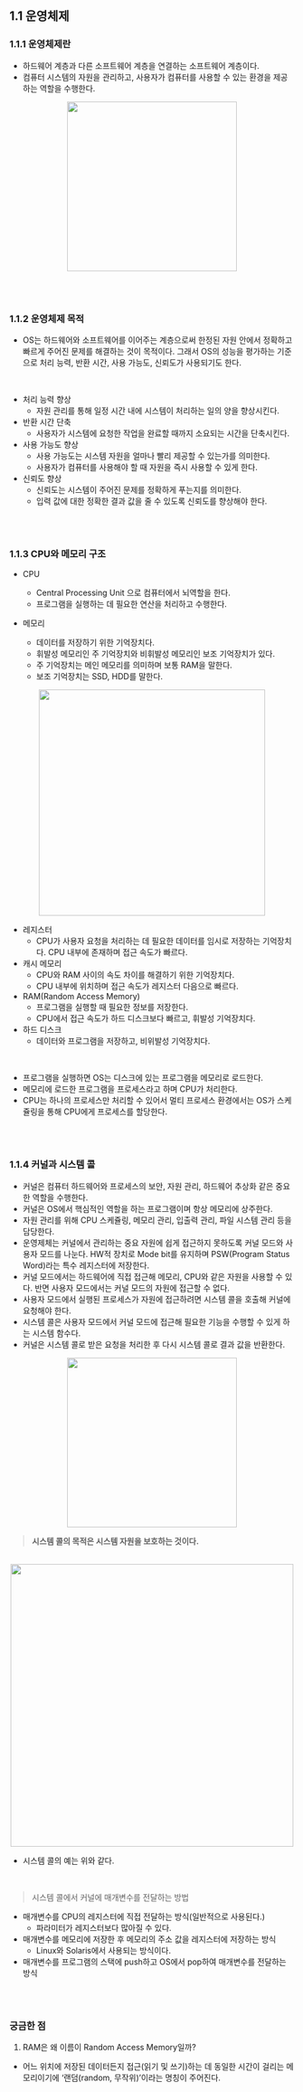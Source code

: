 ## 1.1 운영체제

### 1.1.1 운영체제란
- 하드웨어 계층과 다른 소프트웨어 계층을 연결하는 소프트웨어 계층이다.
- 컴퓨터 시스템의 자원을 관리하고, 사용자가 컴퓨터를 사용할 수 있는 환경을 제공하는 역할을 수행한다.
<center>
<img src="https://github.com/woowacourse-study/2023-cs-study/assets/84285337/f667944c-62d9-4dde-8e8a-b2151bf69582" width=300>
</center>

<br><br>

### 1.1.2 운영체제 목적
- OS는 하드웨어와 소프트웨어를 이어주는 계층으로써 한정된 자원 안에서 정확하고 빠르게 주어진 문제를 해결하는 것이 목적이다. 그래서 OS의 성능을 평가하는 기준으로 처리 능력, 반환 시간, 사용 가능도, 신뢰도가 사용되기도 한다.

<br>

- 처리 능력 향상
    - 자원 관리를 통해 일정 시간 내에 시스템이 처리하는 일의 양을 향상시킨다.
- 반환 시간 단축
    - 사용자가 시스템에 요청한 작업을 완료할 때까지 소요되는 시간을 단축시킨다.
- 사용 가능도 향상
    - 사용 가능도는 시스템 자원을 얼마나 빨리 제공할 수 있는가를 의미한다.
    - 사용자가 컴퓨터를 사용해야 할 때 자원을 즉시 사용할 수 있게 한다.
- 신뢰도 향상
    - 신뢰도는 시스템이 주어진 문제를 정확하게 푸는지를 의미한다.
    - 입력 값에 대한 정확한 결과 값을 줄 수 있도록 신뢰도를 향상해야 한다.

<br><br>

### 1.1.3 CPU와 메모리 구조
- CPU
    - Central Processing Unit 으로 컴퓨터에서 뇌역할을 한다.
    - 프로그램을 실행하는 데 필요한 연산을 처리하고 수행한다.

- 메모리
    - 데이터를 저장하기 위한 기억장치다.
    - 휘발성 메모리인 주 기억장치와 비휘발성 메모리인 보조 기억장치가 있다.
    - 주 기억장치는 메인 메모리를 의미하며 보통 RAM을 말한다.
    - 보조 기억장치는 SSD, HDD를 말한다.

<center>
<img src="https://github.com/woowacourse-study/2023-cs-study/assets/84285337/0bb9cc81-6aa2-4257-8e6a-22e394825d0c" width=400>
</center>


- 레지스터
    - CPU가 사용자 요청을 처리하는 데 필요한 데이터를 임시로 저장하는 기억장치다. CPU 내부에 존재하며 접근 속도가 빠르다.
- 캐시 메모리
    - CPU와 RAM 사이의 속도 차이를 해결하기 위한 기억장치다.
    - CPU 내부에 위치하며 접근 속도가 레지스터 다음으로 빠르다.
- RAM(Random Access Memory)
    - 프로그램을 실행할 때 필요한 정보를 저장한다.
    - CPU에서 접근 속도가 하드 디스크보다 빠르고, 휘발성 기억장치다.
- 하드 디스크
    - 데이터와 프로그램을 저장하고, 비위발성 기억장치다.

<br>

- 프로그램을 실행하면 OS는 디스크에 있는 프로그램을 메모리로 로드한다.
- 메모리에 로드한 프로그램을 프로세스라고 하며 CPU가 처리한다.
- CPU는 하나의 프로세스만 처리할 수 있어서 멀티 프로세스 환경에서는 OS가 스케쥴링을 통해 CPU에게 프로세스를 할당한다.

<br><br>

### 1.1.4 커널과 시스템 콜
- 커널은 컴퓨터 하드웨어와 프로세스의 보안, 자원 관리, 하드웨어 추상화 같은 중요한 역할을 수행한다.
- 커널은 OS에서 핵심적인 역할을 하는 프로그램이며 항상 메모리에 상주한다.
- 자원 관리를 위해 CPU 스케쥴링, 메모리 관리, 입출력 관리, 파일 시스템 관리 등을 담당한다.
- 운영제체는 커널에서 관리하는 중요 자원에 쉽게 접근하지 못하도록 커널 모드와 사용자 모드를 나눈다. HW적 장치로 Mode bit를 유지하며 PSW(Program Status Word)라는 특수 레지스터에 저장한다.
- 커널 모드에서는 하드웨어에 직접 접근해 메모리, CPU와 같은 자원을 사용할 수 있다. 반면 사용자 모드에서는 커널 모드의 자원에 접근할 수 없다.
- 사용자 모드에서 실행된 프로세스가 자원에 접근하려면 시스템 콜을 호출해 커널에 요청해야 한다.
- 시스템 콜은 사용자 모드에서 커널 모드에 접근해 필요한 기능을 수행할 수 있게 하는 시스템 함수다.
- 커널은 시스템 콜로 받은 요청을 처리한 후 다시 시스템 콜로 결과 값을 반환한다.

<center>
<img src="https://github.com/woowacourse-study/2023-cs-study/assets/84285337/bb422451-dce5-4b19-acc9-bb938bf1eecf" width=300>
</center>

> **시스템 콜의 목적은 시스템 자원을 보호하는 것이다.**

<br>

<center>
<img src="https://github.com/woowacourse-study/2023-cs-study/assets/84285337/2fd910cf-12e9-45da-ad39-b30ceee4ee34" width=500>
</center>

- 시스템 콜의 예는 위와 같다.

<br>

> 시스템 콜에서 커널에 매개변수를 전달하는 방법

- 매개변수를 CPU의 레지스터에 직접 전달하는 방식(일반적으로 사용된다.)
    - 파라미터가 레지스터보다 많아질 수 있다.
- 매개변수를 메모리에 저장한 후 메모리의 주소 값을 레지스터에 저장하는 방식
    - Linux와 Solaris에서 사용되는 방식이다.
- 매개변수를 프로그램의 스택에 push하고 OS에서 pop하여 매개변수를 전달하는 방식

<br><br>

### 궁금한 점
1. RAM은 왜 이름이 Random Access Memory일까?
- 어느 위치에 저장된 데이터든지 접근(읽기 및 쓰기)하는 데 동일한 시간이 걸리는 메모리이기에 ‘랜덤(random, 무작위)’이라는 명칭이 주어진다.